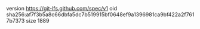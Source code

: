 version https://git-lfs.github.com/spec/v1
oid sha256:af7f3b5a8c66dbfa5dc7b519915bf0648ef9a1396981ca9bf422a2f7617b7373
size 1889
